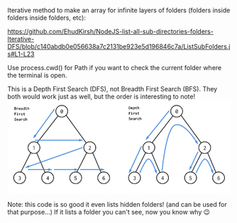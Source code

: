 Iterative method to make an array for infinite layers of folders (folders inside folders inside folders, etc):

https://github.com/EhudKirsh/NodeJS-list-all-sub-directories-folders-Iterative-DFS/blob/c140abdb0e056638a7c2131be923e5d196846c7a/ListSubFolders.js#L1-L23

Use process.cwd() for Path if you want to check the current folder where the terminal is open.

This is a Depth First Search (DFS), not Breadth First Search (BFS). They both would work just as well, but the order is interesting to note!
![Image description](/BFS-and-DFS-Algorithms.png)

Note: this code is so good it even lists hidden folders! (and can be used for that purpose...) If it lists a folder you can't see, now you know why 😉
